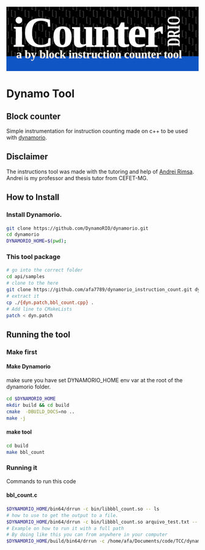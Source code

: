 ![!Theme Image](resources/icounter_header.png)
# Dynamo Tool
## Block counter
Simple instrumentation for instruction counting made on c++ to be used with [dynamorio](https://dynamorio.org/).

## Disclaimer

The instructions tool was made with the tutoring and help of [Andrei Rimsa](http://rimsa.com.br/page/). Andrei is my professor and thesis tutor from CEFET-MG.

## How to Install

### Install Dynamorio.

```bash
git clone https://github.com/DynamoRIO/dynamorio.git
cd dynamorio
DYNAMORIO_HOME=$(pwd);
```

### This tool package

```bash
# go into the correct folder
cd api/samples
# clone to the here
git clone https://github.com/afa7789/dynamorio_instruction_count.git dynamo_tool
# extract it
cp ./{dyn.patch,bbl_count.cpp} .
# Add line to CMakeLists
patch < dyn.patch
```
## Running the tool

### Make first

#### Make Dynamorio

make sure you have set DYNAMORIO_HOME env var at the root of the dynamorio folder.

```bash
cd $DYNAMORIO_HOME
mkdir build && cd build
cmake  -DBUILD_DOCS=no ..
make -j
```

#### make tool

```bash
cd build
make bbl_count
```
### Running it
Commands to run this code
#### bbl_count.c

```bash
$DYNAMORIO_HOME/bin64/drrun -c bin/libbbl_count.so -- ls 
# how to use to get the output to a file.
$DYNAMORIO_HOME/bin64/drrun -c bin/libbbl_count.so arquivo_test.txt -- ls 
# Example on how to run it with a full path
# By doing like this you can from anywhere in your computer
$DYNAMORIO_HOME/build/bin64/drrun -c /home/afa/Documents/code/TCC/dynamorio/dynamorio/build/api/samples/../bin/libbbl_count.so -- ls 
```

